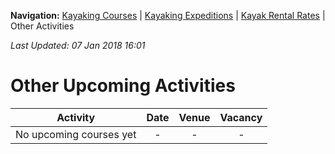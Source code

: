 **Navigation:** [Kayaking Courses](index) &#124; [Kayaking Expeditions](expedition) &#124; [Kayak Rental Rates](rental) &#124; Other Activities

_Last Updated: 07 Jan 2018 16:01_
# Other Upcoming Activities

Activity | Date | Venue | Vacancy
:---:|:---:|:---:|:---:
No upcoming courses yet|-|-|-

